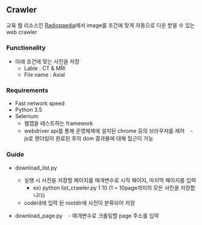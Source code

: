 ## Crawler
교육 웹 리소스인 [Radiopaedia](https://radiopaedia.org/cases/)에서 image를 조건에 맞게 자동으로 다운 받을 수 있는 web crawler

### Functionality
- 아래 조건에 맞는 사진을 저장 
    - Lable : CT & MRI
    - File name : Axial
 
### Requirements
- Fast network speed
- Python 3.5
- Selenium
    - 웹앱을 테스트하는 framework
    - webdriver api를 통해 운영체제에 설치된 chrome 등의 브라우저를 제어
    - js로 렌더링이 완료된 후의 dom 결과물에 대해 접근이 가능

### Guide
- download_list.py
    - 실행 시 사진을 저장할 페이지를 매개변수로 시작 페이지, 마지막 페이지를 입력
        - ex) python list_crawler.py 1 10 (1 ~ 10page까지의 모든 사진을 저장합니다)
    - code내에 입력 된 rootdir에 사진이 분류되어 저장

- download_page.py
    - 매개변수로 크롤링할 page 주소를 입력
